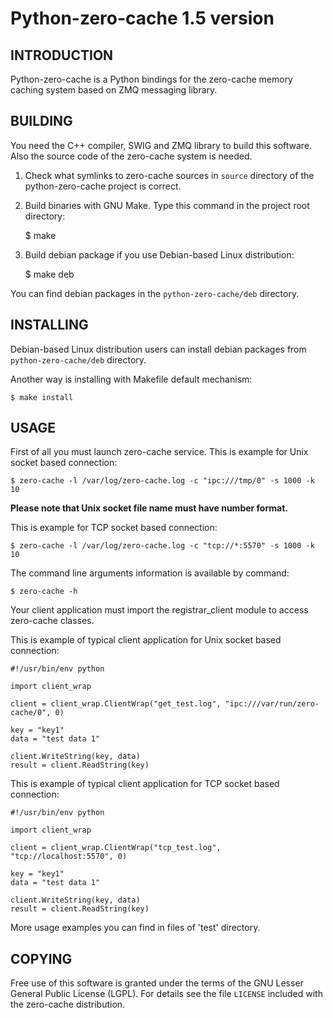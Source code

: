 Python-zero-cache 1.5 version
======================

INTRODUCTION
------------

Python-zero-cache is a Python bindings for the zero-cache memory caching system
based on ZMQ messaging library.

BUILDING
--------

You need the C++ compiler, SWIG and ZMQ library to build this software.
Also the source code of the zero-cache system is needed.

1. Check what symlinks to zero-cache sources in `source` directory of the python-zero-cache project is
   correct.<br/>

2. Build binaries with GNU Make. Type this command in the project root directory:

    $ make

4. Build debian package if you use Debian-based Linux distribution:

    $ make deb

You can find debian packages in the `python-zero-cache/deb` directory.

INSTALLING
----------

Debian-based Linux distribution users can install debian packages from
`python-zero-cache/deb` directory.

Another way is installing with Makefile default mechanism:

    $ make install

USAGE
-----

First of all you must launch zero-cache service. This is example for Unix socket based
connection:

    $ zero-cache -l /var/log/zero-cache.log -c "ipc:///tmp/0" -s 1000 -k 10

**Please note that Unix socket file name must have number format.**

This is example for TCP socket based connection:

    $ zero-cache -l /var/log/zero-cache.log -c "tcp://*:5570" -s 1000 -k 10

The command line arguments information is available by command:

    $ zero-cache -h

Your client application must import the registrar_client module to access
zero-cache classes.

This is example of typical client application for Unix socket based connection:

    #!/usr/bin/env python

    import client_wrap

    client = client_wrap.ClientWrap("get_test.log", "ipc:///var/run/zero-cache/0", 0)

    key = "key1"
    data = "test data 1"

    client.WriteString(key, data)
    result = client.ReadString(key)

This is example of typical client application for TCP socket based connection:

    #!/usr/bin/env python

    import client_wrap

    client = client_wrap.ClientWrap("tcp_test.log", "tcp://localhost:5570", 0)

    key = "key1"
    data = "test data 1"

    client.WriteString(key, data)
    result = client.ReadString(key)

More usage examples you can find in files of 'test' directory.

COPYING
-------

Free use of this software is granted under the terms of the GNU Lesser General
Public License (LGPL). For details see the file `LICENSE` included with the zero-cache distribution.
